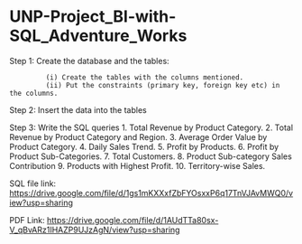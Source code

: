 # UNP-Project_BI-with-SQL_Adventure_Works


Step 1:  Create the database and the tables:

             (i) Create the tables with the columns mentioned.
             (ii) Put the constraints (primary key, foreign key etc) in the columns.

Step 2:  Insert the data into the tables

Step 3: Write the SQL queries
             1. Total Revenue by Product Category.
             2. Total Revenue by Product Category and Region.
             3. Average Order Value by Product Category.
             4. Daily Sales Trend.
             5. Profit by Products.
             6. Profit by Product Sub-Categories.
             7. Total Customers.
             8. Product Sub-category Sales Contribution
             9. Products with Highest Profit.
            10. Territory-wise Sales.

SQL file link: https://drive.google.com/file/d/1gs1mKXXxfZbFYOsxxP6q17TnVJAvMWQ0/view?usp=sharing

PDF Link: https://drive.google.com/file/d/1AUdTTa80sx-V_qBvARz1IHAZP9UJzAgN/view?usp=sharing




